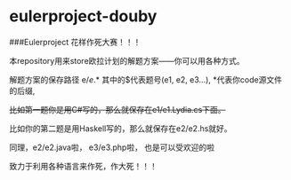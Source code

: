 eulerproject-douby
==================

###Eulerproject 花样作死大赛！！！

本repository用来store欧拉计划的解题方案——你可以用各种方式。

解题方案的保存路径 e$/e$.*  其中的$代表题号(e1, e2, e3...), *代表你code源文件的后缀, 

~~比如第一题你是用C#写的，那么就保存在e1/e1.Lydia.cs下面。~~

比如你的第二题是用Haskell写的，那么就保存在e2/e2.hs就好。

同理，e2/e2.java啦， e3/e3.php啦， 也是可以受欢迎的啦

致力于利用各种语言来作死，作大死！！！
